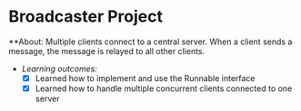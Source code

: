 # Broadcaster Project
**About: Multiple clients connect to a central server. When a client sends a message, the message is relayed to all other clients.

- *Learning outcomes:*
    - [x] Learned how to implement and use the Runnable interface
    - [x] Learned how to handle multiple concurrent clients connected to one server
